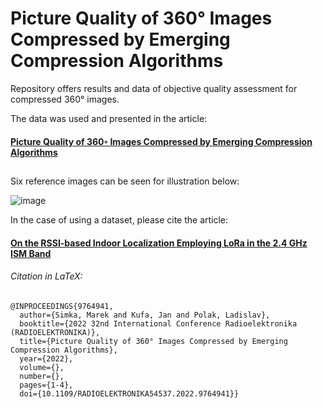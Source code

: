 # Picture Quality of 360° Images Compressed by Emerging Compression Algorithms

Repository offers results and data of objective quality assessment for compressed 360° images.

The data was used and presented in the article:

#### [Picture Quality of 360◦ Images Compressed by Emerging Compression Algorithms](https://ieeexplore.ieee.org/document/9764941)

## 
Six reference images can be seen for illustration below: 

![image](https://user-images.githubusercontent.com/45574565/214058693-92e385af-b44a-46d3-a870-68ab0b1d77e3.png)

In the case of using a dataset, please cite the article: 

#### [On the RSSI-based Indoor Localization Employing LoRa in the 2.4 GHz ISM Band](https://www.radioeng.cz/fulltexts/2022/22_01_0135_0143.pdf)


###### Citation in LaTeX:
```
@INPROCEEDINGS{9764941,
  author={Simka, Marek and Kufa, Jan and Polak, Ladislav},
  booktitle={2022 32nd International Conference Radioelektronika (RADIOELEKTRONIKA)}, 
  title={Picture Quality of 360° Images Compressed by Emerging Compression Algorithms}, 
  year={2022},
  volume={},
  number={},
  pages={1-4},
  doi={10.1109/RADIOELEKTRONIKA54537.2022.9764941}}
```

